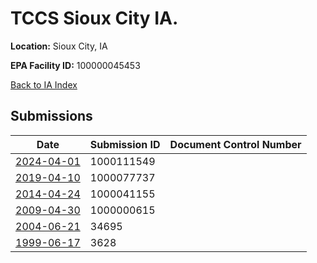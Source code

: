 # TCCS Sioux City IA.

**Location:** Sioux City, IA

**EPA Facility ID:** 100000045453

[Back to IA Index](../../index.md)

## Submissions

| Date | Submission ID | Document Control Number |
|------|--------------|-------------------------|
| [2024-04-01](submissions/1000111549.md) | 1000111549 |  |
| [2019-04-10](submissions/1000077737.md) | 1000077737 |  |
| [2014-04-24](submissions/1000041155.md) | 1000041155 |  |
| [2009-04-30](submissions/1000000615.md) | 1000000615 |  |
| [2004-06-21](submissions/34695.md) | 34695 |  |
| [1999-06-17](submissions/3628.md) | 3628 |  |
